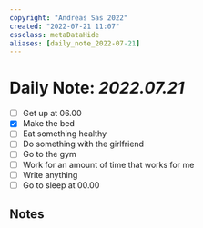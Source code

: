 ```yaml
---
copyright: "Andreas Sas 2022"
created: "2022-07-21 11:07"
cssclass: metaDataHide
aliases: [daily_note_2022-07-21]
---
```


# Daily Note: *2022.07.21*

- [ ] Get up at 06.00
- [x] Make the bed
- [ ] Eat something healthy
- [ ] Do something with the girlfriend
- [ ] Go to the gym
- [ ] Work for an amount of time that works for me
- [ ] Write anything
- [ ] Go to sleep at 00.00

## Notes
